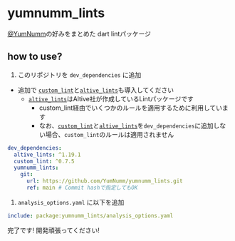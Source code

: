 # yumnumm_lints

[@YumNumm](https://github.com/YumNumm)の好みをまとめた dart lintパッケージ

## how to use?

1. このリポジトリを `dev_dependencies` に追加

- 追加で [`custom_lint`]と[`altive_lints`]も導入してください
  - [`altive_lints`]はAltive社が作成しているLintパッケージです
    - custom_lint経由でいくつかのルールを適用するために利用しています
    - なお、[`custom_lint`]と[`altive_lints`]を`dev_dependencies`に追加しない場合、`custom_lint`のルールは適用されません

```yaml
dev_dependencies:
  altive_lints: ^1.19.1
  custom_lint: ^0.7.5
  yumnumm_lints:
    git:
      url: https://github.com/YumNumm/yumnumm_lints.git
      ref: main # Commit hashで指定してもOK
```

1. `analysis_options.yaml` に以下を追加

```yaml
include: package:yumnumm_lints/analysis_options.yaml
```

完了です! 開発頑張ってください!

[`altive_lints`]: https://pub.dev/packages/altive_lints
[`custom_lint`]: https://pub.dev/packages/custom_lint

